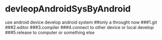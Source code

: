 # devleopAndroidSysByAndroid
use android device develop android system
##only a throught now
###1.git
###2.editor
###3.compiler
###4.connect to other device or local develop
###5.release to computer or something else
